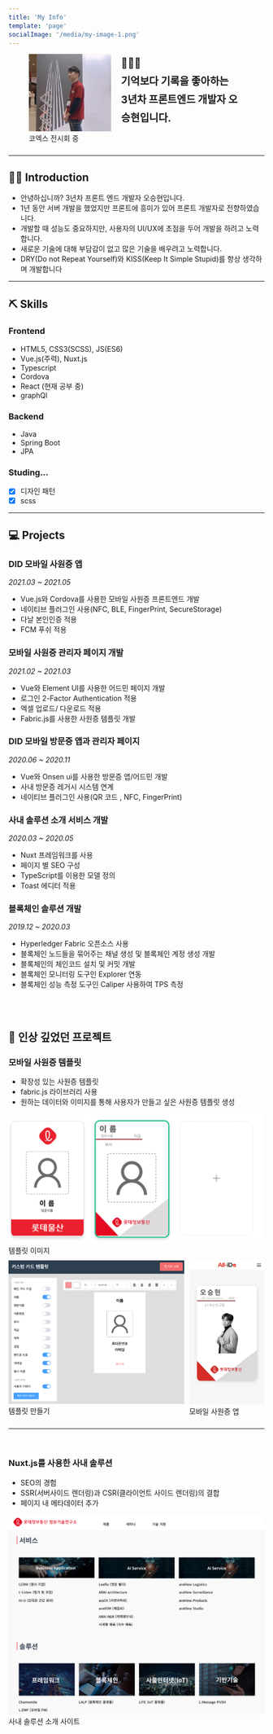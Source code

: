 ```yaml
---
title: 'My Info'
template: 'page'
socialImage: '/media/my-image-1.png'
---
```


<figure class="float-left" style="display:flex; max-width:30rem; padding: 0 0 10px 0 ">
    <div style="width:40%">
        <img src="/media/my-image-1.png"  alt="my-picture">
        <figcaption>코엑스 전시회 중</figcaption>
    </div>
    <span style="width:60%; margin-left: 20px; font-size:20px; font-weight:bold; line-height:1.8;">
 🧑🏻‍💻<br>기억보다 기록을 좋아하는<br> 3년차 프론트엔드 개발자 오승현입니다.</span>
</figure>

---

## 💁🏻 Introduction

- 안녕하십니까? 3년차 프론트 엔드 개발자 오승현입니다.
- 1년 동안 서버 개발을 했었지만 프론트에 흥미가 있어 프론트 개발자로 전향하였습니다.
- 개발할 때 성능도 중요하지만, 사용자의 UI/UX에 초점을 두어 개발을 하려고 노력합니다.
- 새로운 기술에 대해 부담감이 없고 많은 기술을 배우려고 노력합니다.
- DRY(Do not Repeat Yourself)와 KISS(Keep It Simple Stupid)를 항상 생각하며 개발합니다

---

## ⛏️ Skills

### Frontend

- HTML5, CSS3(SCSS), JS(ES6)
- Vue.js(주력), Nuxt.js
- Typescript
- Cordova
- React (현재 공부 중)
- graphQl

### Backend

- Java
- Spring Boot
- JPA

### Studing...

- [x] 디자인 패턴
- [x] scss

---

## 💻 Projects

### DID 모바일 사원증 앱

_2021.03 ~ 2021.05_

- Vue.js와 Cordova를 사용한 모바일 사원증 프론트엔드 개발
- 네이티브 플러그인 사용(NFC, BLE, FingerPrint, SecureStorage)
- 다날 본인인증 적용
- FCM 푸쉬 적용

### 모바일 사원증 관리자 페이지 개발

_2021.02 ~ 2021.03_

- Vue와 Element UI를 사용한 어드민 페이지 개발
- 로그인 2-Factor Authentication 적용
- 엑셀 업로드/ 다운로드 적용
- Fabric.js를 사용한 사원증 템플릿 개발

### DID 모바일 방문증 앱과 관리자 페이지

_2020.06 ~ 2020.11_

- Vue와 Onsen ui를 사용한 방문증 앱/어드민 개발
- 사내 방문증 레거시 시스템 연계
- 네이티브 플러그인 사용(QR 코드 , NFC, FingerPrint)

### 사내 솔루션 소개 서비스 개발

_2020.03 ~ 2020.05_

- Nuxt 프레임워크를 사용
- 페이지 별 SEO 구성
- TypeScript를 이용한 모델 정의
- Toast 에디터 적용

### 블록체인 솔루션 개발

_2019.12 ~ 2020.03_

- Hyperledger Fabric 오픈소스 사용
- 블록체인 노드들을 묶어주는 채널 생성 및 블록체인 계정 생성 개발
- 블록체인의 체인코드 설치 및 커밋 개발
- 블록체인 모니터링 도구인 Explorer 연동
- 블록체인 성능 측정 도구인 Caliper 사용하여 TPS 측정

<br>
<br>

## 🌠 인상 깊었던 프로젝트

### 모바일 사원증 템플릿

- 확장성 있는 사원증 템플릿
- fabric.js 라이브러리 사용
- 원하는 데이터와 이미지를 통해 사용자가 만들고 싶은 사원증 템플릿 생성
  <br>

<figure class="float-left" style="width: 100%;max-width: 36rem; padding: 0 0 10px 0; margin:0; ">
    <img src="./card-image.png"  alt="템플릿 이미지">
    <figcaption>템플릿 이미지</figcaption>
</figure>

<figure class="float-left" style="display:flex; width: 100%;max-width: 44rem; margin:0; padding: 0 0 10px 0 ">
    <div style="width:70%">
        <img src="./card-template.png"  alt="템플릿 만들기">
        <figcaption>템플릿 만들기</figcaption>
    </div>
    <div style="width:30%; margin-left: 10px;">
        <img src="./mobile-app.jpg"  alt="모바일 사원증 앱">
        <figcaption>모바일 사원증 앱</figcaption>
    </div>
</figure>

---

<br>

### Nuxt.js를 사용한 사내 솔루션

- SEO의 경험
- SSR(서버사이드 렌더링)과 CSR(클라이언트 사이드 렌더링)의 결합
- 페이지 내 메타데이터 추가

<figure class="float-left" style="width: 100%;max-width: 35rem; padding: 0 0 10px 0; margin:0; ">
    <img src="./rnd-image.png"  alt="솔루션 소개 사이트<">
    <figcaption>사내 솔루션 소개 사이트</figcaption>
</figure>
